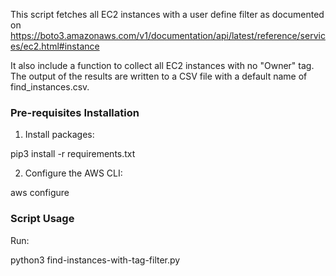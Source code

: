 This script fetches all EC2 instances with a user define filter as documented on https://boto3.amazonaws.com/v1/documentation/api/latest/reference/services/ec2.html#instance

It also include a function to collect all EC2 instances with no "Owner" tag. The output of the results are written to a CSV file with a default name of find_instances.csv.

### Pre-requisites Installation

1. Install packages:

pip3 install -r requirements.txt

2. Configure the AWS CLI:

aws configure

### Script Usage

Run:

python3 find-instances-with-tag-filter.py